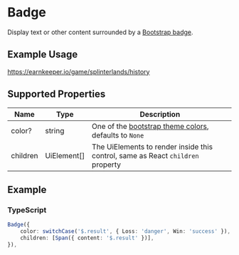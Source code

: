 # Badge

Display text or other content surrounded by a [Bootstrap badge](https://getbootstrap.com/docs/4.0/components/badge/).

## Example Usage

<https://earnkeeper.io/game/splinterlands/history>

## Supported Properties

| Name     | Type         | Description                                                                                                 |
| -------- | ------------ | ----------------------------------------------------------------------------------------------------------- |
| color?   | string       | One of the [bootstrap theme colors](https://getbootstrap.com/docs/5.0/customize/color/), defaults to `None` |
| children | UiElement\[] | The UiElements to render inside this control, same as React `children` property                             |

## Example

### TypeScript

```typescript
Badge({
    color: switchCase('$.result', { Loss: 'danger', Win: 'success' }),
    children: [Span({ content: '$.result' })],
}),
```
